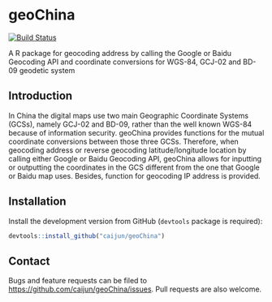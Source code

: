 


# geoChina

[![Build Status](https://travis-ci.org/caijun/geoChina.png?branch=master)](https://travis-ci.org/caijun/geoChina)

A R package for geocoding address by calling the Google or Baidu Geocoding API and coordinate conversions for WGS-84, GCJ-02 and BD-09 geodetic system

## Introduction

In China the digital maps use two main Geographic Coordinate Systems (GCSs), namely GCJ-02 and BD-09, rather than the well known WGS-84 because of information security. geoChina provides functions for the mutual coordinate conversions between those three GCSs. Therefore, when geocoding address or reverse geocoding latitude/longitude location by calling either Google or Baidu Geocoding API, geoChina allows for inputting or outputting the coordinates in the GCS different from the one that Google or Baidu map uses. Besides, function for geocoding IP address is provided.

## Installation

Install the development version from GitHub (`devtools` package is required):

```r
devtools::install_github("caijun/geoChina")
```

## Contact

Bugs and feature requests can be filed to
<https://github.com/caijun/geoChina/issues>. Pull requests are also welcome.
